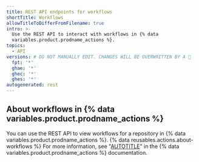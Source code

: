 ```yaml
---
title: REST API endpoints for workflows
shortTitle: Workflows
allowTitleToDifferFromFilename: true
intro: >-
  Use the REST API to interact with workflows in {% data
  variables.product.prodname_actions %}.
topics:
  - API
versions: # DO NOT MANUALLY EDIT. CHANGES WILL BE OVERWRITTEN BY A 🤖
  fpt: '*'
  ghae: '*'
  ghec: '*'
  ghes: '*'
autogenerated: rest
---
```


## About workflows in {% data variables.product.prodname_actions %}

You can use the REST API to view workflows for a repository in {% data variables.product.prodname_actions %}. {% data reusables.actions.about-workflows %} For more information, see "[AUTOTITLE](/actions/using-workflows/about-workflows)" in the {% data variables.product.prodname_actions %} documentation.

<!-- Content after this section is automatically generated -->
